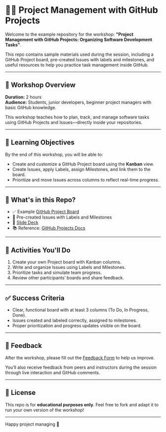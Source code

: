 # 🧑‍🏫 Project Management with GitHub Projects

Welcome to the example repository for the workshop: **"Project Management with GitHub Projects: Organizing Software Development Tasks"**.

This repo contains sample materials used during the session, including a GitHub Project board, pre-created Issues with labels and milestones, and useful resources to help you practice task management inside GitHub.

---

## 🎯 Workshop Overview

**Duration:** 2 hours  
**Audience:** Students, junior developers, beginner project managers with basic GitHub knowledge.

This workshop teaches how to plan, track, and manage software tasks using GitHub Projects and Issues—directly inside your repositories.

---

## 📌 Learning Objectives

By the end of this workshop, you will be able to:

- Create and customize a GitHub Project board using the **Kanban** view.
- Create Issues, apply Labels, assign Milestones, and link them to the board.
- Prioritize and move Issues across columns to reflect real-time progress.

---

## 🧰 What's in this Repo?

- ✅ Example [GitHub Project Board](https://github.com/users/Dav082004/projects/8/views/1)  
- 🐛 Pre-created Issues with Labels and Milestones  
- 📄 [Slide Deck]()  
- 📚 Reference: [GitHub Projects Docs](https://docs.github.com/en/issues/planning-and-tracking-with-projects)

---

## 🧪 Activities You'll Do

1. Create your own Project board with Kanban columns.
2. Write and organize Issues using Labels and Milestones.
3. Prioritize tasks and simulate team progress.
4. Review other participants’ boards and share feedback.

---

## ✅ Success Criteria

- Clear, functional board with at least 3 columns (To Do, In Progress, Done).
- Issues created and labeled correctly, assigned to milestones.
- Proper prioritization and progress updates visible on the board.

---

## 💬 Feedback

After the workshop, please fill out the [Feedback Form](https://forms.gle/ce1VfGcnQjJMT8RV8) to help us improve.

You’ll also receive feedback from peers and instructors during the session through live interaction and GitHub comments.

---

## 📎 License

This repo is for **educational purposes only**. Feel free to fork and adapt it to run your own version of the workshop!

---

Happy project managing 🚀
